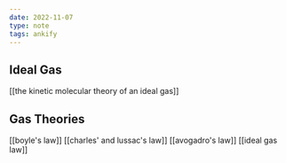 ```yaml
---
date: 2022-11-07
type: note
tags: ankify
---
```


## Ideal Gas
 [[the kinetic molecular theory of an ideal gas]]

## Gas Theories
[[boyle's law]]
[[charles' and lussac's law]]
[[avogadro's law]]
[[ideal gas law]]
